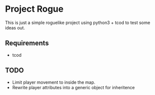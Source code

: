 # Project Rogue
 This is just a simple roguelike project using python3 + tcod to test some ideas out.
 
## Requirements
* tcod

## TODO
* Limit player movement to inside the map.
* Rewrite player attributes into a generic object for inheritence
